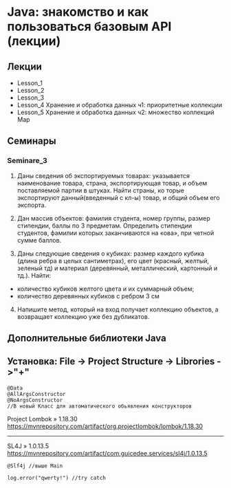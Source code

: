 # Java: знакомство и как пользоваться базовым API (лекции)

## Лекции
* Lesson_1
* Lesson_2
* Lesson_3
* Lesson_4 Хранение и обработка данных ч1: приоритетные коллекции
* Lesson_5 Хранение и обработка данных ч2: множество коллекций Map

## Семинары

### Seminare_3
1. Даны сведения об экспортируемых товарах: указывается наименование
   товара, страна, экспортирующая товар, и объем поставляемой партии в штуках. Найти
   страны, ко
   торые экспортируют данный(введенный с кл-ы) товар, и общий объем его
   экспорта.

3. Дан массив объектов: фамилия студента, номер группы, размер стипендии, баллы по 3 предметам.
   Определить стипендии студентов, фамилии которых заканчиваются на «ова», при четной сумме баллов.

3.	 Даны следующие сведения о кубиках: размер каждого кубика (длина ребра в целых сантиметрах), его цвет (красный, желтый, зеленый тд) и материал (деревянный, металлический, картонный и тд.). Найти:
- количество кубиков желтого цвета и их суммарный объем;
- количество деревянных кубиков с ребром 3 см

4. Напишите метод, который на вход получает коллекцию объектов, а
   возвращает коллекцию уже без дубликатов.


## Дополнительные библиотеки Java

Установка:
File -> Project Structure -> Librories ->"+" 
---
```agsl
@Data
@AllArgsConstructor
@NoArgsConstructor
//В новый Класс для автоматического обьявления конструкторов
```


Project Lombok » 1.18.30
https://mvnrepository.com/artifact/org.projectlombok/lombok/1.18.30

---
SL4J » 1.0.13.5
https://mvnrepository.com/artifact/com.guicedee.services/sl4j/1.0.13.5

~~~
@Slf4j //выше Main

log.error("qwerty!") //try catch
~~~
